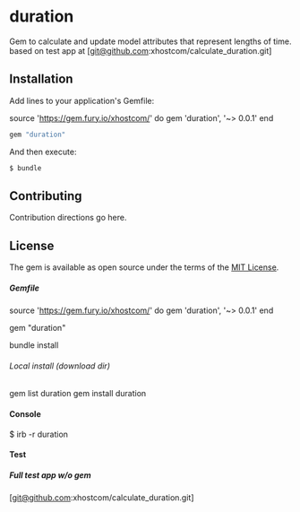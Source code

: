 # duration

Gem to calculate and update model attributes that represent lengths of time.
based on test app at [git@github.com:xhostcom/calculate_duration.git]

## Installation

Add lines to your application's Gemfile:

source 'https://gem.fury.io/xhostcom/' do
gem 'duration', '~> 0.0.1'
end

```ruby
gem "duration"
```

And then execute:

```bash
$ bundle
```

## Contributing

Contribution directions go here.

## License

The gem is available as open source under the terms of the [MIT License](https://opensource.org/licenses/MIT).

##### Gemfile

source 'https://gem.fury.io/xhostcom/' do gem 'duration', '~> 0.0.1'
end

gem "duration"

bundle install

###### Local install (download dir)

gem list duration
gem install duration

#### Console

$ irb -r duration

#### Test

##### Full test app w/o gem

[git@github.com:xhostcom/calculate_duration.git]

